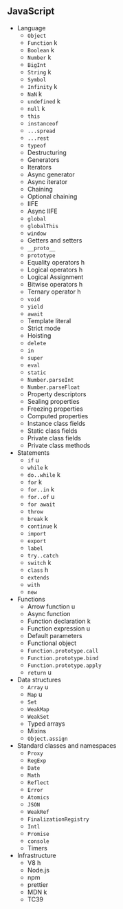 ## JavaScript

- Language
  - `Object`
  - `Function` k
  - `Boolean` k
  - `Number` k
  - `BigInt`
  - `String` k
  - `Symbol`
  - `Infinity` k
  - `NaN` k
  - `undefined` k
  - `null` k
  - `this`
  - `instanceof`
  - `...spread`
  - `...rest`
  - `typeof`
  - Destructuring
  - Generators
  - Iterators
  - Async generator
  - Async iterator
  - Chaining
  - Optional chaining
  - IIFE
  - Async IIFE
  - `global`
  - `globalThis`
  - `window`
  - Getters and setters
  - `__proto__`
  - `prototype`
  - Equality operators h
  - Logical operators h
  - Logical Assignment
  - Bitwise operators h
  - Ternary operator h
  - `void`
  - `yield`
  - `await`
  - Template literal
  - Strict mode
  - Hoisting
  - `delete`
  - `in`
  - `super`
  - `eval`
  - `static`
  - `Number.parseInt`
  - `Number.parseFloat`
  - Property descriptors
  - Sealing properties
  - Freezing properties
  - Computed properties
  - Instance class fields
  - Static class fields
  - Private class fields
  - Private class methods
- Statements
  - `if` u
  - `while` k
  - `do..while` k
  - `for` k
  - `for..in` k
  - `for..of` u
  - `for await`
  - `throw`
  - `break` k
  - `continue` k
  - `import`
  - `export`
  - `label`
  - `try..catch`
  - `switch` k
  - `class` h
  - `extends`
  - `with`
  - `new`
- Functions
  - Arrow function u
  - Async function
  - Function declaration k
  - Function expression u
  - Default parameters
  - Functional object
  - `Function.prototype.call`
  - `Function.prototype.bind`
  - `Function.prototype.apply`
  - `return` u
- Data structures
  - `Array` u
  - `Map` u
  - `Set`
  - `WeakMap`
  - `WeakSet`
  - Typed arrays
  - Mixins
  - `Object.assign`
- Standard classes and namespaces
  - `Proxy`
  - `RegExp`
  - `Date`
  - `Math`
  - `Reflect`
  - `Error`
  - `Atomics`
  - `JSON`
  - `WeakRef`
  - `FinalizationRegistry`
  - `Intl`
  - `Promise`
  - `console`
  - Timers
- Infrastructure
  - V8 h
  - Node.js
  - npm
  - prettier
  - MDN k
  - TC39
